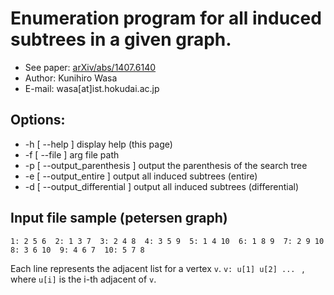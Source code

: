 # Enumeration program for all induced subtrees in a given graph. 
* See paper: [arXiv/abs/1407.6140](http://arxiv.org/abs/1407.6140)
* Author:    Kunihiro Wasa
* E-mail:    wasa[at]ist.hokudai.ac.jp

## Options:
* -h [ --help ]                 display help (this page) 
* -f [ --file ] arg             file path
* -p [ --output_parenthesis ]   output the parenthesis of the search tree
* -e [ --output_entire ]        output all induced subtrees (entire)
* -d [ --output_differential ]  output all induced subtrees (differential)

## Input file sample (petersen graph) 
`1: 2 5 6 
2: 1 3 7 
3: 2 4 8 
4: 3 5 9 
5: 1 4 10 
6: 1 8 9 
7: 2 9 10 
8: 3 6 10 
9: 4 6 7 
10: 5 7 8 `

Each line represents the adjacent list for a vertex `v`. 
`v: u[1] u[2] ... `
, where `u[i]` is the i-th adjacent of `v`. 
